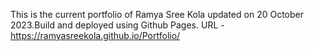 This is the current  portfolio of Ramya Sree Kola updated on 20 October 2023.Build and deployed using Github Pages.
URL - https://ramyasreekola.github.io/Portfolio/
